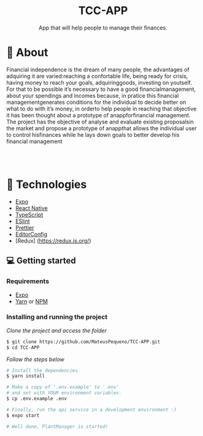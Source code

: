 ﻿<div align="center">
  <h1>TCC-APP</h1>
  <p> App that will help people to manage their finances.</p>
 
</div>

# 👀 About

Financial independence is the dream of many people, the advantages of adquiring it are varied:reaching a confortable life, being ready for crisis, having money to reach your goals, adquiringgoods, investing on youtself. For that to be possible it’s necessary to have a good financialmanagement, about your spendings and incomes because, in pratice this financial managementgenerates conditions for the individual to decide better on what to do with it’s money, in orderto help people in reaching that objective it has been thought about a prototype of anappforfinancial management. The project has the objective of analyse and evaluate existing proposalsin the market and propose a prototype of anappthat allows the individual user to control hisfinances while he lays down goals to better develop his financial management

<br>
<br>

# 🚀 Technologies

- [Expo](https://expo.io/)
- [React Native](https://reactnative.dev/)
- [TypeScript](https://www.typescriptlang.org/)
- [ESlint](https://eslint.org/)
- [Prettier](https://prettier.io/)
- [EditorConfig](https://editorconfig.org/)
- [Redux] (https://redux.js.org/)

## 💻 Getting started

### Requirements

- [Expo](https://expo.io/)
- [Yarn](https://classic.yarnpkg.com/) or [NPM](https://www.npmjs.com/)

### Installing and running the project

_Clone the project and access the folder_

```bash
$ git clone https://github.com/MateusPequeno/TCC-APP.git
$ cd TCC-APP
```

_Follow the steps below_

```bash
# Install the dependencies
$ yarn install

# Make a copy of '.env.example' to '.env'
# and set with YOUR environment variables.
$ cp .env.example .env

# Finally, run the api service in a development environment :)
$ expo start

# Well done, PlantManager is started!
```

<br>
